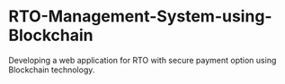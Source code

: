 # RTO-Management-System-using-Blockchain
Developing a web application for RTO with secure payment option using Blockchain technology.
